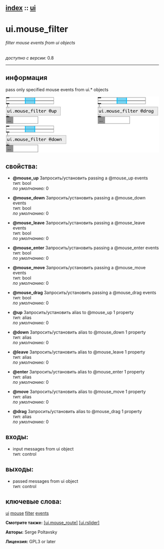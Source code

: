 [index](index.html) :: [ui](category_ui.html)
---

# ui.mouse_filter

###### filter mouse events from ui objects

*доступно с версии:* 0.8

---


## информация
pass only specified mouse events from ui.* objects


[![example](../examples/img/ui.mouse_filter.jpg)](../examples/pd/ui.mouse_filter.pd)







## свойства:

* **@mouse_up** 
Запросить/установить passing a @mouse_up events<br>
_тип:_ bool<br>
_по умолчанию:_ 0<br>

* **@mouse_down** 
Запросить/установить passing a @mouse_down events<br>
_тип:_ bool<br>
_по умолчанию:_ 0<br>

* **@mouse_leave** 
Запросить/установить passing a @mouse_leave events<br>
_тип:_ bool<br>
_по умолчанию:_ 0<br>

* **@mouse_enter** 
Запросить/установить passing a @mouse_enter events<br>
_тип:_ bool<br>
_по умолчанию:_ 0<br>

* **@mouse_move** 
Запросить/установить passing a @mouse_move events<br>
_тип:_ bool<br>
_по умолчанию:_ 0<br>

* **@mouse_drag** 
Запросить/установить passing a @mouse_drag events<br>
_тип:_ bool<br>
_по умолчанию:_ 0<br>

* **@up** 
Запросить/установить alias to @mouse_up 1 property<br>
_тип:_ alias<br>
_по умолчанию:_ 0<br>

* **@down** 
Запросить/установить alias to @mouse_down 1 property<br>
_тип:_ alias<br>
_по умолчанию:_ 0<br>

* **@leave** 
Запросить/установить alias to @mouse_leave 1 property<br>
_тип:_ alias<br>
_по умолчанию:_ 0<br>

* **@enter** 
Запросить/установить alias to @mouse_enter 1 property<br>
_тип:_ alias<br>
_по умолчанию:_ 0<br>

* **@move** 
Запросить/установить alias to @mouse_move 1 property<br>
_тип:_ alias<br>
_по умолчанию:_ 0<br>

* **@drag** 
Запросить/установить alias to @mouse_drag 1 property<br>
_тип:_ alias<br>
_по умолчанию:_ 0<br>



## входы:

* input messages from ui object<br>
_тип:_ control



## выходы:

* passed messages from ui object<br>
_тип:_ control



## ключевые слова:

[ui](keywords/ui.html)
[mouse](keywords/mouse.html)
[filter](keywords/filter.html)
[events](keywords/events.html)



**Смотрите также:**
[\[ui.mouse_route\]](ui.mouse_route.html)
[\[ui.rslider\]](ui.rslider.html)




**Авторы:** Serge Poltavsky




**Лицензия:** GPL3 or later





